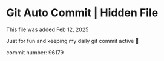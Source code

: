 # Git Auto Commit | Hidden File

This file was added Feb 12, 2025

Just for fun and keeping my daily git commit active 🤪

commit number: 96179
